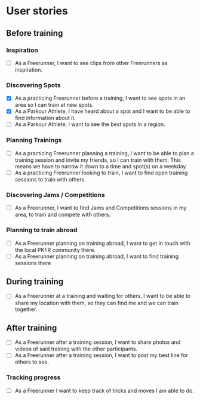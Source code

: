 # User stories

## Before training

### Inspiration

- [ ] As a Freerunner, I want to see clips from other Freerunners as inspiration.

### Discovering Spots

- [x] As a practicing Freerunner before a training, I want to see spots in an area so I can train at new spots.
- [x] As a Parkour Athlete, I have heard about a spot and I want to be able to find information about it.
- [ ] As a Parkour Athlete, I want to see the best spots in a region.

### Planning Trainings

- [ ] As a practicing Freerunner planning a training, I want to be able to plan a training session and invite my friends, so I can train with them.
      This means we have to narrow it down to a time and spot(s) on a weekday.
- [ ] As a practicing Freerunner looking to train, I want to find open training sessions to train with others.

### Discovering Jams / Competitions

- [ ] As a Freerunner, I want to find Jams and Competitions sessions in my area, to train and compete with others.

### Planning to train abroad

- [ ] As a Freerunner planning on training abroad, I want to get in touch with the local PKFR community there.
- [ ] As a Freerunner planning on training abroad, I want to find training sessions there

## During training

- [ ] As a Freerunner at a training and waiting for others, I want to be able to share my location with them, so they can find me and we can train together.

## After training

- [ ] As a Freerunner after a training session, I want to share photos and videos of said training with the other participants.
- [ ] As a Freerunner after a training session, I want to post my best line for others to see.

### Tracking progress

- [ ] As a Freerunner I want to keep track of tricks and moves I am able to do.

